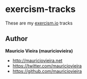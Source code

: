 # exercism-tracks

These are my [exercism.io](https://exercism.io) tracks

## Author

**Mauricio Vieira (mauriciovieira)**
+ <http://mauriciovieira.net>
+ <https://twitter.com/mauriciovieira>
+ <https://github.com/mauriciovieira>
